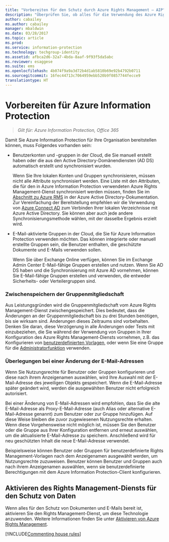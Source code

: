 ```yaml
---
title: "Vorbereiten für den Schutz durch Azure Rights Management – AIP"
description: "Überprüfen Sie, ob alles für die Verwendung des Azure Rights Management-Diensts bereit ist, sodass Ihre Organisation Dokumente und E-Mails schützen kann."
author: cabailey
ms.author: cabailey
manager: mbaldwin
ms.date: 03/28/2017
ms.topic: article
ms.prod: 
ms.service: information-protection
ms.technology: techgroup-identity
ms.assetid: afbca2d6-32a7-4bda-8aaf-9f93f5da5abc
ms.reviewer: esaggese
ms.suite: ems
ms.openlocfilehash: 4b074f9a9a3d72b4d1ab5810b69e92b4792b0711
ms.sourcegitcommit: 16fec44713c7064959ebb520b9f0857744fecce9
translationtype: HT
---
```

# <a name="preparing-for-azure-information-protection"></a>Vorbereiten für Azure Information Protection

>*Gilt für: Azure Information Protection, Office 365*

Damit Sie Azure Information Protection für Ihre Organisation bereitstellen können, muss Folgendes vorhanden sein:

-   Benutzerkonten und -gruppen in der Cloud, die Sie manuell erstellt haben oder die aus den Active Directory-Domänendiensten (AD DS) automatisch erstellt und synchronisiert wurden.

    Wenn Sie Ihre lokalen Konten und Gruppen synchronisieren, müssen nicht alle Attribute synchronisiert werden. Eine Liste mit den Attributen, die für den in Azure Information Protection verwendeten Azure Rights Management-Dienst synchronisiert werden müssen, finden Sie im [Abschnitt zu Azure RMS](/active-directory/active-directory-aadconnectsync-attributes-synchronized#azure-rms) in der Azure Active Directory-Dokumentation. Zur Vereinfachung der Bereitstellung empfehlen wir die Verwendung von [Azure Connect AD](/active-directory/active-directory-aadconnectsync-whatis) zum Verbinden Ihrer lokalen Verzeichnisse mit Azure Active Directory. Sie können aber auch jede andere Synchronisierungsmethode wählen, mit der dasselbe Ergebnis erzielt wird.

-   E-Mail-aktivierte Gruppen in der Cloud, die Sie für Azure Information Protection verwenden möchten. Das können integrierte oder manuell erstellte Gruppen sein, die Benutzer enthalten, die geschützte Dokumente und E-Mails verwenden sollen.

    Wenn Sie über Exchange Online verfügen, können Sie im Exchange Admin Center E-Mail-fähige Gruppen erstellen und nutzen. Wenn Sie AD DS haben und die Synchronisierung mit Azure AD vornehmen, können Sie E-Mail-fähige Gruppen erstellen und verwenden, die entweder Sicherheits- oder Verteilergruppen sind.

### <a name="group-membership-caching"></a>Zwischenspeichern der Gruppenmitgliedschaft

Aus Leistungsgründen wird die Gruppenmitgliedschaft vom Azure Rights Management-Dienst zwischengespeichert. Dies bedeutet, dass die Änderungen an der Gruppenmitgliedschaft bis zu drei Stunden benötigen, bis sie wirksam sind. Änderungen dieses Zeitraums sind vorbehalten. Denken Sie daran, diese Verzögerung in alle Änderungen oder Tests mit einzubeziehen, die Sie während der Verwendung von Gruppen in Ihrer Konfiguration des Azure Rights Management-Diensts vornehmen, z.B. das Konfigurieren von [benutzerdefinierten Vorlagen](../deploy-use/configure-custom-templates.md), oder wenn Sie eine Gruppe für die [Administratorfunktion](../deploy-use/configure-super-users.md) verwenden. 

### <a name="considerations-if-email-addresses-change"></a>Überlegungen bei einer Änderung der E-Mail-Adressen

Wenn Sie Nutzungsrechte für Benutzer oder Gruppen konfigurieren und diese nach ihrem Anzeigenamen auswählen, wird Ihre Auswahl mit der E-Mail-Adresse des jeweiligen Objekts gespeichert. Wenn die E-Mail-Adresse später geändert wird, werden die ausgewählten Benutzer nicht erfolgreich autorisiert.

Bei einer Änderung von E-Mail-Adressen wird empfohlen, dass Sie die alte E-Mail-Adresse als Proxy-E-Mail-Adresse (auch Alias oder alternative E-Mail-Adresse genannt) zum Benutzer oder zur Gruppe hinzufügen. Auf diese Weise bleiben die zuvor zugewiesenen Nutzungsrechte erhalten. Wenn diese Vorgehensweise nicht möglich ist, müssen Sie den Benutzer oder die Gruppe aus Ihrer Konfiguration entfernen und erneut auswählen, um die aktualisierte E-Mail-Adresse zu speichern. Anschließend wird für neu geschützten Inhalt die neue E-Mail-Adresse verwendet.

Beispielsweise können Benutzer oder Gruppen für benutzerdefinierte Rights Management-Vorlagen nach dem Anzeigenamen ausgewählt werden, um Nutzungsrechte zuzuweisen. Benutzer können Benutzer und Gruppen auch nach ihrem Anzeigenamen auswählen, wenn sie benutzerdefinierte Berechtigungen mit dem Azure Information Protection-Client konfigurieren.

## <a name="activate-the-rights-management-service-for-data-protection"></a>Aktivieren des Rights Management-Diensts für den Schutz von Daten
Wenn alles für den Schutz von Dokumenten und E-Mails bereit ist, aktivieren Sie den Rights Management-Dienst, um diese Technologie anzuwenden. Weitere Informationen finden Sie unter [Aktivieren von Azure Rights Management](../deploy-use/activate-service.md).

[!INCLUDE[Commenting house rules](../includes/houserules.md)]


